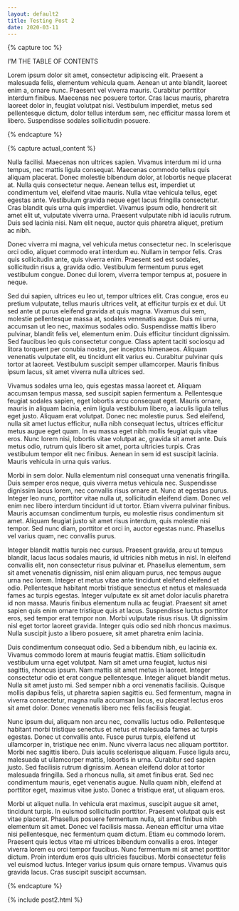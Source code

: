 ```yaml
---
layout: default2
title: Testing Post 2
date: 2020-03-11
---
```

{% capture toc %}

I'M THE TABLE OF CONTENTS

Lorem ipsum dolor sit amet, consectetur adipiscing elit. Praesent a malesuada felis, elementum vehicula quam. Aenean ut ante blandit, laoreet enim a, ornare nunc. Praesent vel viverra mauris. Curabitur porttitor interdum finibus. Maecenas nec posuere tortor. Cras lacus mauris, pharetra laoreet dolor in, feugiat volutpat nisi. Vestibulum imperdiet, metus sed pellentesque dictum, dolor tellus interdum sem, nec efficitur massa lorem et libero. Suspendisse sodales sollicitudin posuere.

{% endcapture %}


{% capture actual_content %}

Nulla facilisi. Maecenas non ultrices sapien. Vivamus interdum mi id urna tempus, nec mattis ligula consequat. Maecenas commodo tellus quis aliquam placerat. Donec molestie bibendum dolor, at lobortis neque placerat at. Nulla quis consectetur neque. Aenean tellus est, imperdiet ut condimentum vel, eleifend vitae mauris. Nulla vitae vehicula tellus, eget egestas ante. Vestibulum gravida neque eget lacus fringilla consectetur. Cras blandit quis urna quis imperdiet. Vivamus ipsum odio, hendrerit sit amet elit ut, vulputate viverra urna. Praesent vulputate nibh id iaculis rutrum. Duis sed lacinia nisi. Nam elit neque, auctor quis pharetra aliquet, pretium ac nibh.

Donec viverra mi magna, vel vehicula metus consectetur nec. In scelerisque orci odio, aliquet commodo erat interdum eu. Nullam in tempor felis. Cras quis sollicitudin ante, quis viverra enim. Praesent sed est sodales, sollicitudin risus a, gravida odio. Vestibulum fermentum purus eget vestibulum congue. Donec dui lorem, viverra tempor tempus at, posuere in neque.

Sed dui sapien, ultrices eu leo ut, tempor ultrices elit. Cras congue, eros eu pretium vulputate, tellus mauris ultrices velit, at efficitur turpis ex et dui. Ut sed ante ut purus eleifend gravida at quis magna. Vivamus dui sem, molestie pellentesque massa at, sodales venenatis augue. Duis mi urna, accumsan ut leo nec, maximus sodales odio. Suspendisse mattis libero pulvinar, blandit felis vel, elementum enim. Duis efficitur tincidunt dignissim. Sed faucibus leo quis consectetur congue. Class aptent taciti sociosqu ad litora torquent per conubia nostra, per inceptos himenaeos. Aliquam venenatis vulputate elit, eu tincidunt elit varius eu. Curabitur pulvinar quis tortor at laoreet. Vestibulum suscipit semper ullamcorper. Mauris finibus ipsum lacus, sit amet viverra nulla ultrices sed.

Vivamus sodales urna leo, quis egestas massa laoreet et. Aliquam accumsan tempus massa, sed suscipit sapien fermentum a. Pellentesque feugiat sodales sapien, eget lobortis arcu consequat eget. Mauris ornare, mauris in aliquam lacinia, enim ligula vestibulum libero, a iaculis ligula tellus eget justo. Aliquam erat volutpat. Donec nec molestie purus. Sed eleifend, nulla sit amet luctus efficitur, nulla nibh consequat lectus, ultrices efficitur metus augue eget quam. In eu massa eget nibh mollis feugiat quis vitae eros. Nunc lorem nisi, lobortis vitae volutpat ac, gravida sit amet ante. Duis metus odio, rutrum quis libero sit amet, porta ultricies turpis. Cras vestibulum tempor elit nec finibus. Aenean in sem id est suscipit lacinia. Mauris vehicula in urna quis varius.

Morbi in sem dolor. Nulla elementum nisl consequat urna venenatis fringilla. Duis semper eros neque, quis viverra metus vehicula nec. Suspendisse dignissim lacus lorem, nec convallis risus ornare at. Nunc at egestas purus. Integer leo nunc, porttitor vitae nulla ut, sollicitudin eleifend diam. Donec vel enim nec libero interdum tincidunt id ut tortor. Etiam viverra pulvinar finibus. Mauris accumsan condimentum turpis, eu molestie risus condimentum sit amet. Aliquam feugiat justo sit amet risus interdum, quis molestie nisi tempor. Sed nunc diam, porttitor et orci in, auctor egestas nunc. Phasellus vel varius quam, nec convallis purus.

Integer blandit mattis turpis nec cursus. Praesent gravida, arcu ut tempus blandit, lacus lacus sodales mauris, id ultricies nibh metus in nisl. In eleifend convallis elit, non consectetur risus pulvinar et. Phasellus elementum, sem sit amet venenatis dignissim, nisl enim aliquam purus, nec tempus augue urna nec lorem. Integer et metus vitae ante tincidunt eleifend eleifend et odio. Pellentesque habitant morbi tristique senectus et netus et malesuada fames ac turpis egestas. Integer vulputate ex sit amet dolor iaculis pharetra id non massa. Mauris finibus elementum nulla ac feugiat. Praesent sit amet sapien quis enim ornare tristique quis at lacus. Suspendisse luctus porttitor eros, sed tempor erat tempor non. Morbi vulputate risus risus. Ut dignissim nisl eget tortor laoreet gravida. Integer quis odio sed nibh rhoncus maximus. Nulla suscipit justo a libero posuere, sit amet pharetra enim lacinia.

Duis condimentum consequat odio. Sed a bibendum nibh, eu lacinia ex. Vivamus commodo lorem at mauris feugiat mattis. Etiam sollicitudin vestibulum urna eget volutpat. Nam sit amet urna feugiat, luctus nisi sagittis, rhoncus ipsum. Nam mattis sit amet metus in laoreet. Integer consectetur odio et erat congue pellentesque. Integer aliquet blandit metus. Nulla sit amet justo mi. Sed semper nibh a orci venenatis facilisis. Quisque mollis dapibus felis, ut pharetra sapien sagittis eu. Sed fermentum, magna in viverra consectetur, magna nulla accumsan lacus, eu placerat lectus eros sit amet dolor. Donec venenatis libero nec felis facilisis feugiat.

Nunc ipsum dui, aliquam non arcu nec, convallis luctus odio. Pellentesque habitant morbi tristique senectus et netus et malesuada fames ac turpis egestas. Donec ut convallis ante. Fusce purus turpis, eleifend ut ullamcorper in, tristique nec enim. Nunc viverra lacus nec aliquam porttitor. Morbi nec sagittis libero. Duis iaculis scelerisque aliquam. Fusce ligula arcu, malesuada ut ullamcorper mattis, lobortis in urna. Curabitur sed sapien justo. Sed facilisis rutrum dignissim. Aenean eleifend dolor at tortor malesuada fringilla. Sed a rhoncus nulla, sit amet finibus erat. Sed nec condimentum mauris, eget venenatis augue. Nulla quam nibh, eleifend at porttitor eget, maximus vitae justo. Donec a tristique erat, ut aliquam eros.

Morbi ut aliquet nulla. In vehicula erat maximus, suscipit augue sit amet, tincidunt turpis. In euismod sollicitudin porttitor. Praesent volutpat quis est vitae placerat. Phasellus posuere fermentum nulla, sit amet finibus nibh elementum sit amet. Donec vel facilisis massa. Aenean efficitur urna vitae nisi pellentesque, nec fermentum quam dictum. Etiam eu commodo lorem. Praesent quis lectus vitae mi ultrices bibendum convallis a eros. Integer viverra lorem eu orci tempor faucibus. Nunc fermentum mi sit amet porttitor dictum. Proin interdum eros quis ultricies faucibus. Morbi consectetur felis vel euismod luctus. Integer varius ipsum quis ornare tempus. Vivamus quis gravida lacus. Cras suscipit suscipit accumsan.

{% endcapture %}

{% include post2.html %}